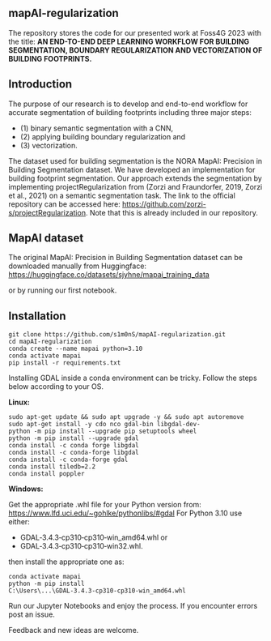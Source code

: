 ## mapAI-regularization

The repository stores the code for our presented work at Foss4G 2023 with the title: **AN END-TO-END DEEP LEARNING WORKFLOW FOR BUILDING SEGMENTATION,
BOUNDARY REGULARIZATION AND VECTORIZATION OF BUILDING FOOTPRINTS.**

## Introduction

The purpose of our research is to develop and end-to-end workflow for accurate segmentation of building footprints including three major steps: 
 - (1) binary semantic segmentation with a CNN,
 - (2) applying building boundary regularization and 
 - (3) vectorization. 

The dataset used for building segmentation is the NORA MapAI: Precision in Building Segmentation dataset. We have developed an implementation for building footprint segmentation. Our approach extends the segmentation by implementing projectRegularization from (Zorzi and Fraundorfer, 2019, Zorzi et al., 2021) on a semantic segmentation task. The link to the official repository can be accessed here: https://github.com/zorzi-s/projectRegularization. Note that this is already included in our repository.

## MapAI dataset

The original MapAI: Precision in Building Segmentation dataset can be downloaded manually from Huggingface: https://huggingface.co/datasets/sjyhne/mapai_training_data

or by running our first notebook.

## Installation

```
git clone https://github.com/s1m0nS/mapAI-regularization.git
cd mapAI-regularization
conda create --name mapai python=3.10
conda activate mapai
pip install -r requirements.txt
```
Installing GDAL inside a conda environment can be tricky. Follow the steps below according to your OS.

**Linux:**

```
sudo apt-get update && sudo apt upgrade -y && sudo apt autoremove 
sudo apt-get install -y cdo nco gdal-bin libgdal-dev-
python -m pip install --upgrade pip setuptools wheel
python -m pip install --upgrade gdal
conda install -c conda forge libgdal
conda install -c conda-forge libgdal
conda install -c conda-forge gdal
conda install tiledb=2.2
conda install poppler
```

**Windows:**

Get the appropriate .whl file for your Python version from: https://www.lfd.uci.edu/~gohlke/pythonlibs/#gdal
For Python 3.10 use either: 
- GDAL‑3.4.3‑cp310‑cp310‑win_amd64.whl or
- GDAL‑3.4.3‑cp310‑cp310‑win32.whl.

then install the appropriate one as:
```
conda activate mapai
python -m pip install C:\Users\...\GDAL‑3.4.3‑cp310‑cp310‑win_amd64.whl
```

Run our Jupyter Notebooks and enjoy the process. If you encounter errors post an issue.

Feedback and new ideas are welcome.



